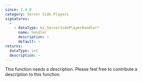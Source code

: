 ```yaml
---
since: 2.4.0
category: Server Side Players
signatures:
  -
    - dataType: bz_ServerSidePlayerHandler*
      name: handler
      description: ~
      default: ~
returns:
  dataType: int
  description: ~
---
```


This function needs a description. Please feel free to contribute a description to this function.
